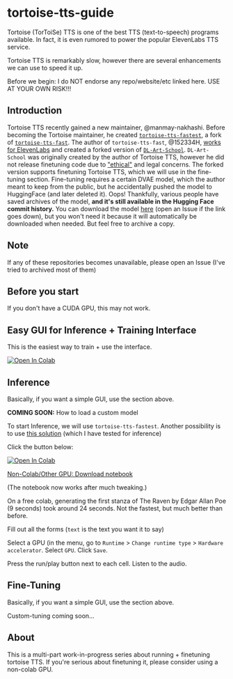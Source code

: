 # tortoise-tts-guide

Tortoise (TorToiSe) TTS is one of the best TTS (text-to-speech) programs available. In fact, it is even rumored to power the popular ElevenLabs TTS service.

Tortoise TTS is remarkably slow, however there are several enhancements we can use to speed it up.

Before we begin: I do NOT endorse any repo/website/etc linked here. USE AT YOUR OWN RISK!!!

## Introduction

Tortoise TTS recently gained a new maintainer, @manmay-nakhashi. Before becoming the Tortoise maintainer, he created [`tortoise-tts-fastest`](https://github.com/manmay-nakhashi/tortoise-tts-fastest), a fork of [`tortoise-tts-fast`](https://github.com/152334H/tortoise-tts-fast). The author of `tortoise-tts-fast`, @152334H, [works for ElevenLabs](https://github.com/152334H) and created a forked version of [`DL-Art-School`](https://github.com/152334H/DL-Art-School). `DL-Art-School` was originally created by the author of Tortoise TTS, however he did not release finetuning code due to ["ethical"](https://github.com/neonbjb/tortoise-tts/discussions/292#discussioncomment-4876055) and legal concerns. The forked version supports finetuning Tortoise TTS, which we will use in the fine-tuning section. Fine-tuning requires a certain DVAE model, which the author meant to keep from the public, but he accidentally pushed the model to HuggingFace (and later deleted it). Oops! Thankfully, various people have saved archives of the model, **and it's still available in the Hugging Face commit history.** You can download the model [here](https://huggingface.co/jbetker/tortoise-tts-v2/resolve/3704aea61678e7e468a06d8eea121dba368a798e/.models/dvae.pth) (open an Issue if the link goes down), but you won't need it because it will automatically be downloaded when needed. But feel free to archive a copy.

## Note

If any of these repositories becomes unavailable, please open an Issue (I've tried to archived most of them)

## Before you start

If you don't have a CUDA GPU, this may not work.

## Easy GUI for Inference + Training Interface

This is the easiest way to train + use the interface.

<a target="_blank" href="https://colab.research.google.com/github/fakerybakery/tortoise-tts-guide/blob/main/mrq_colab.ipynb">
  <img src="https://colab.research.google.com/assets/colab-badge.svg" alt="Open In Colab"/>
</a>

## Inference

Basically, if you want a simple GUI, use the section above.

**COMING SOON:** How to load a custom model

To start Inference, we will use `tortoise-tts-fastest`. Another possibility is to use [this solution](https://git.ecker.tech/mrq/ai-voice-cloning/) (which I have tested for inference)

Click the button below:

<a target="_blank" href="https://colab.research.google.com/github/fakerybakery/tortoise-tts-guide/blob/main/tortoise_tts_fast.ipynb">
  <img src="https://colab.research.google.com/assets/colab-badge.svg" alt="Open In Colab"/>
</a>

[Non-Colab/Other GPU: Download notebook](https://raw.githubusercontent.com/fakerybakery/tortoise-tts-guide/main/tortoise_tts_fast.ipynb)

(The notebook now works after much tweaking.)

On a free colab, generating the first stanza of The Raven by Edgar Allan Poe (9 seconds) took around 24 seconds. Not the fastest, but much better than before.

Fill out all the forms (`text` is the text you want it to say)

Select a GPU (in the menu, go to `Runtime` > `Change runtime type` > `Hardware accelerator`. Select `GPU`. Click `Save`.

Press the run/play button next to each cell. Listen to the audio.

## Fine-Tuning

Basically, if you want a simple GUI, use the section above.

Custom-tuning coming soon...

## About

This is a multi-part work-in-progress series about running + finetuning tortoise TTS. If you're serious about finetuning it, please consider using a non-colab GPU.

